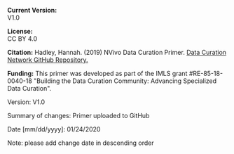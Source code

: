 **Current Version:**  
V1.0 

**License:**  
CC BY 4.0

**Citation:**
Hadley, Hannah. (2019) NVivo Data Curation Primer. [Data Curation Network GitHub Repository.](https://github.com/DataCurationNetwork/data-primers)

**Funding:**
This primer was developed as part of the IMLS grant #RE-85-18-0040-18 "Building the Data Curation Community: Advancing Specialized Data Curation".


Version:
V1.0

Summary of changes: Primer uploaded to GitHub

Date [mm/dd/yyyy]: 01/24/2020

Note: please add change date in descending order
